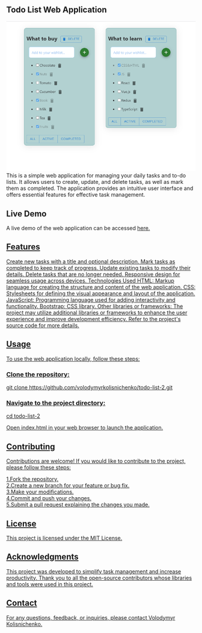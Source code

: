 <h2>Todo List Web Application</h2>
<img src="./src/img/todo-list-Big.png" alt="todo-list"/>
This is a simple web application for managing your daily tasks and to-do lists. It allows users to create, update, and delete tasks, as well as mark them as completed. The application provides an intuitive user interface and offers essential features for effective task management.

<h2>Live Demo</h2>
A live demo of the web application can be accessed <span> <a href="https://volodymyrkolisnichenko.github.io/todo-list-2/" target="_blank"> here. </span>

<h2>Features</h2>
Create new tasks with a title and optional description.
Mark tasks as completed to keep track of progress.
Update existing tasks to modify their details.
Delete tasks that are no longer needed.
Responsive design for seamless usage across devices.
Technologies Used
HTML: Markup language for creating the structure and content of the web application.
CSS: Stylesheets for defining the visual appearance and layout of the application.
JavaScript: Programming language used for adding interactivity and functionality.
Bootstrap: CSS library.
Other libraries or frameworks: The project may utilize additional libraries or frameworks to enhance the user experience and improve development efficiency. Refer to the project's source code for more details.
<h2>Usage</h2>
To use the web application locally, follow these steps:

<h3>Clone the repository:</h3>
git clone https://github.com/volodymyrkolisnichenko/todo-list-2.git

<h3>Navigate to the project directory:</h3>
cd todo-list-2

Open index.html in your web browser to launch the application.

<h2>Contributing</h2>
Contributions are welcome! If you would like to contribute to the project, please follow these steps:

1.Fork the repository.<br>
2.Create a new branch for your feature or bug fix.<br>
3.Make your modifications.<br>
4.Commit and push your changes.<br>
5.Submit a pull request explaining the changes you made.<br>

<h2>License</h2>
This project is licensed under the MIT License.

<h2>Acknowledgments</h2>
This project was developed to simplify task management and increase productivity. Thank you to all the open-source contributors whose libraries and tools were used in this project.

<h2>Contact</h2>
For any questions, feedback, or inquiries, please contact <span> <a href="https://github.com/VolodymyrKolisnichenko" target="_blank"> Volodymyr Kolisnichenko.</span> 
